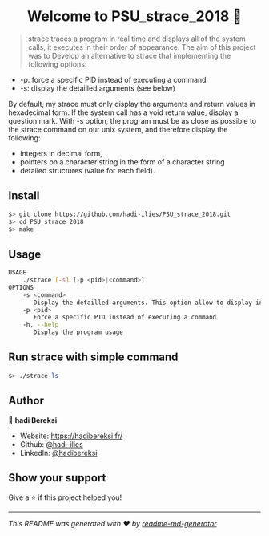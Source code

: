 <h1 align="center">Welcome to PSU_strace_2018 👋</h1>
<p>
</p>

> strace traces a program in real time and displays all of the system calls, it executes in their order of appearance.
The aim of this project was to Develop an alternative to strace that implementing the following options: 
  - -p: force a specific PID instead of executing a command 
  - -s: display the detailled arguments (see below)
  
  By default, my strace must only display the arguments and return values in hexadecimal form. If the system call has a void return value, display a question mark. With -s option, the program must be as close as possible to the strace command on our unix system, and therefore display the following:
   - integers in decimal form,
   - pointers on a character string in the form of a character string
   - detailed structures (value for each field).

## Install

```sh
$> git clone https://github.com/hadi-ilies/PSU_strace_2018.git
$> cd PSU_strace_2018
$> make
```
## Usage

```sh
USAGE
    ./strace [-s] [-p <pid>|<command>]
OPTIONS
    -s <command> 
       Display the detailled arguments. This option allow to display integers in decimal form, pointers on a character string in the form of a character string
    -p <pid> 
       Force a specific PID instead of executing a command
    -h, --help
       Display the program usage
```

 ## Run strace with simple command
```sh
$> ./strace ls
```
 
## Author

👤 **hadi Bereksi**

* Website: https://hadibereksi.fr/
* Github: [@hadi-ilies](https://github.com/hadi-ilies)
* LinkedIn: [@hadibereksi](https://linkedin.com/in/hadibereksi)

## Show your support

Give a ⭐️ if this project helped you!

***
_This README was generated with ❤️ by [readme-md-generator](https://github.com/kefranabg/readme-md-generator)_
